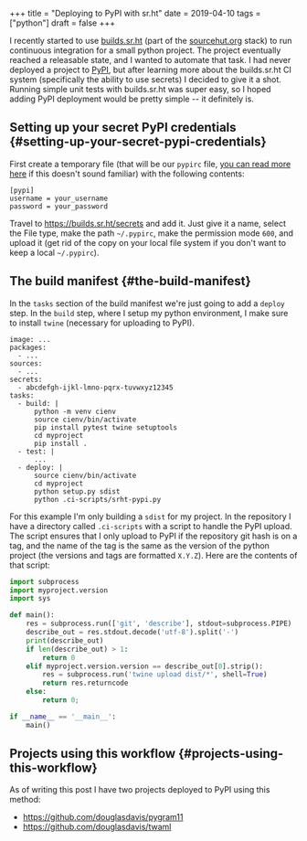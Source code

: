 +++
title = "Deploying to PyPI with sr.ht"
date = 2019-04-10
tags = ["python"]
draft = false
+++

I recently started to use [builds.sr.ht](https://builds.sr.ht) (part of the [sourcehut.org](https://sourcehut.org)
stack) to run continuous integration for a small python
project. The project eventually reached a releasable state, and I
wanted to automate that task. I had never deployed a project to
[PyPI](https://pypi.org/), but after learning more about the builds.sr.ht CI system
(specifically the ability to use secrets) I decided to give it a
shot. Running simple unit tests with builds.sr.ht was super easy,
so I hoped adding PyPI deployment would be pretty simple -- it
definitely is.


## Setting up your secret PyPI credentials {#setting-up-your-secret-pypi-credentials}

First create a temporary file (that will be our `pypirc` file,
[you
can read more here](https://packaging.python.org/guides/distributing-packages-using-setuptools/#uploading-your-project-to-pypi) if this doesn't sound familiar) with the
following contents:

```nil
[pypi]
username = your_username
password = your_password
```

Travel to <https://builds.sr.ht/secrets> and add it. Just give it a
name, select the File type, make the path `~/.pypirc`, make the
permission mode `600`, and upload it (get rid of the copy on your
local file system if you don't want to keep a local
`~/.pypirc`).


## The build manifest {#the-build-manifest}

In the `tasks` section of the build manifest we're just going to
add a `deploy` step. In the `build` step, where I setup my python
environment, I make sure to install `twine` (necessary for
uploading to PyPI).

```nil
image: ...
packages:
  - ...
sources:
  - ...
secrets:
  - abcdefgh-ijkl-lmno-pqrx-tuvwxyz12345
tasks:
  - build: |
      python -m venv cienv
      source cienv/bin/activate
      pip install pytest twine setuptools
      cd myproject
      pip install .
  - test: |
      ...
  - deploy: |
      source cienv/bin/activate
      cd myproject
      python setup.py sdist
      python .ci-scripts/srht-pypi.py
```

For this example I'm only building a `sdist` for my project. In
the repository I have a directory called `.ci-scripts` with a
script to handle the PyPI upload. The script ensures that I only
upload to PyPI if the repository git hash is on a tag, and the
name of the tag is the same as the version of the python project
(the versions and tags are formatted `X.Y.Z`). Here are the
contents of that script:

```python
import subprocess
import myproject.version
import sys

def main():
    res = subprocess.run(['git', 'describe'], stdout=subprocess.PIPE)
    describe_out = res.stdout.decode('utf-8').split('-')
    print(describe_out)
    if len(describe_out) > 1:
        return 0
    elif myproject.version.version == describe_out[0].strip():
        res = subprocess.run('twine upload dist/*', shell=True)
        return res.returncode
    else:
        return 0;

if __name__ == '__main__':
    main()
```


## Projects using this workflow {#projects-using-this-workflow}

As of writing this post I have two projects deployed to PyPI using this method:

-   <https://github.com/douglasdavis/pygram11>
-   <https://github.com/douglasdavis/twaml>
